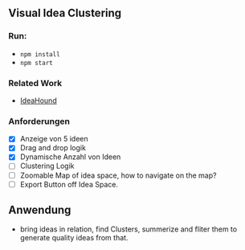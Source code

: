 ## Visual Idea Clustering

### Run:

- `npm install`
- `npm start`

### Related Work

- [IdeaHound](http://www.eecs.harvard.edu/~kgajos/papers/2016/siangliulue16ideahound-uist.shtml)

### Anforderungen

- [x] Anzeige von 5 ideen
- [x] Drag and drop logik
- [x] Dynamische Anzahl von Ideen
- [ ] Clustering Logik
- [ ] Zoomable Map of idea space, how to navigate on the map?
- [ ] Export Button off Idea Space.

## Anwendung

- bring ideas in relation, find Clusters, summerize and fliter them to generate quality ideas from that.

